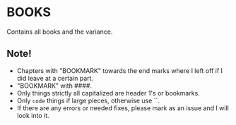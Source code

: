 # BOOKS

Contains all books and the variance.

## Note!

- Chapters with "BOOKMARK" towards the end marks where I left off if I did leave at a certain part.
- "BOOKMARK" with ####.
- Only things strictly all capitalized are header 1's or bookmarks.
- Only `code` things if large pieces, otherwise use ``.
- If there are any errors or needed fixes, please mark as an issue and I will look into it.
